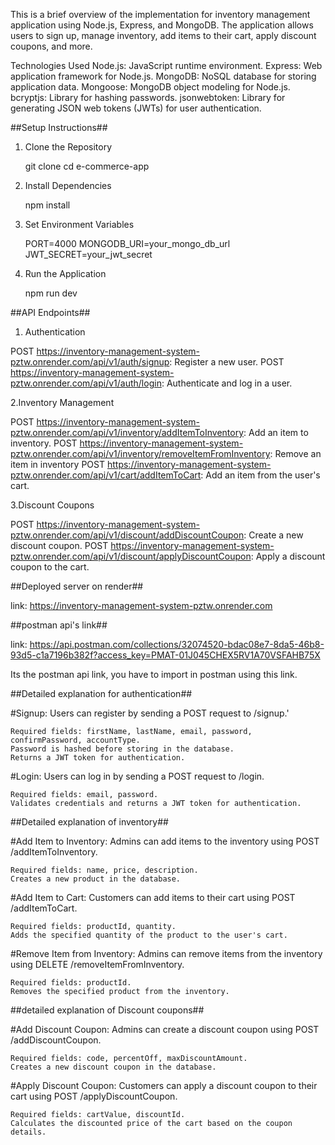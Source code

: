 This is a brief overview of the implementation for inventory management application using Node.js, Express, and MongoDB. The application allows users to sign up, manage inventory, add items to their cart, apply discount coupons, and more.

Technologies Used
Node.js: JavaScript runtime environment.
Express: Web application framework for Node.js.
MongoDB: NoSQL database for storing application data.
Mongoose: MongoDB object modeling for Node.js.
bcryptjs: Library for hashing passwords.
jsonwebtoken: Library for generating JSON web tokens (JWTs) for user authentication.

##Setup Instructions##

1. Clone the Repository
   
   git clone <repository-url>
   cd e-commerce-app

2. Install Dependencies

   npm install
   
3. Set Environment Variables

    PORT=4000
    MONGODB_URI=your_mongo_db_url
    JWT_SECRET=your_jwt_secret

4. Run the Application

    npm run dev

##API Endpoints##

1. Authentication
   
POST https://inventory-management-system-pztw.onrender.com/api/v1/auth/signup: Register a new user.
POST https://inventory-management-system-pztw.onrender.com/api/v1/auth/login: Authenticate and log in a user.

2.Inventory Management

POST https://inventory-management-system-pztw.onrender.com/api/v1/inventory/addItemToInventory: Add an item to inventory.
POST https://inventory-management-system-pztw.onrender.com/api/v1/inventory/removeItemFromInventory: Remove an item in inventory
POST https://inventory-management-system-pztw.onrender.com/api/v1/cart/addItemToCart: Add an item from the user's cart.

3.Discount Coupons

POST https://inventory-management-system-pztw.onrender.com/api/v1/discount/addDiscountCoupon: Create a new discount coupon.
POST https://inventory-management-system-pztw.onrender.com/api/v1/discount/applyDiscountCoupon: Apply a discount coupon to the cart.


##Deployed server on render##

link: https://inventory-management-system-pztw.onrender.com

##postman api's link##

link: https://api.postman.com/collections/32074520-bdac08e7-8da5-46b8-93d5-c1a7196b382f?access_key=PMAT-01J045CHEX5RV1A70VSFAHB75X

Its the postman api link, you have to import in postman using this link.


##Detailed explanation for authentication##

#Signup: Users can register by sending a POST request to /signup.'

    Required fields: firstName, lastName, email, password, confirmPassword, accountType.
    Password is hashed before storing in the database.
    Returns a JWT token for authentication.
    
#Login: Users can log in by sending a POST request to /login.

    Required fields: email, password.
    Validates credentials and returns a JWT token for authentication.


##Detailed explanation of inventory##

#Add Item to Inventory: Admins can add items to the inventory using POST /addItemToInventory.

    Required fields: name, price, description.
    Creates a new product in the database.
    
#Add Item to Cart: Customers can add items to their cart using POST /addItemToCart.

    Required fields: productId, quantity.
    Adds the specified quantity of the product to the user's cart.
    
#Remove Item from Inventory: Admins can remove items from the inventory using DELETE /removeItemFromInventory.

    Required fields: productId.
    Removes the specified product from the inventory.

##detailed explanation of Discount coupons##

#Add Discount Coupon: Admins can create a discount coupon using POST /addDiscountCoupon.

    Required fields: code, percentOff, maxDiscountAmount.
    Creates a new discount coupon in the database.

#Apply Discount Coupon: Customers can apply a discount coupon to their cart using POST /applyDiscountCoupon.
    
    Required fields: cartValue, discountId.
    Calculates the discounted price of the cart based on the coupon details.





